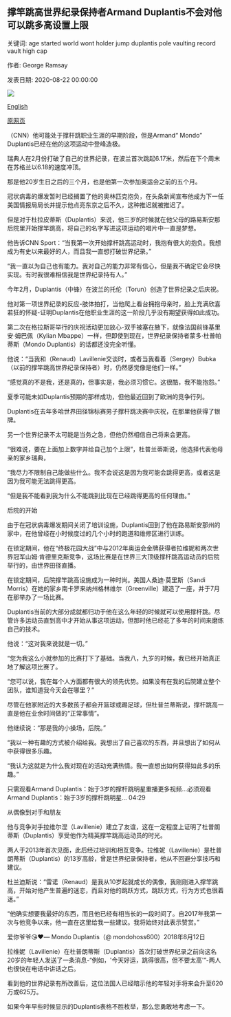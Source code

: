 ## 撑竿跳高世界纪录保持者Armand Duplantis不会对他可以跳多高设置上限

关键词: age started world wont holder jump duplantis pole vaulting record vault high cap

作者: George Ramsay

发表日期: 2020-08-22 00:00:00

![](https://cdn.cnn.com/cnnnext/dam/assets/200812110205-02-armand-duplantis-super-tease.jpg)

[English](Pole%20vault%20world%20record%20holder%20Armand%20Duplantis%20won%27t%20put%20a%20%27cap%27%20on%20how%20high%20he%20can%20jump.md)

[原网页](https://edition.cnn.com/2020/08/22/sport/armand-duplantis-pole-vault-athletics-spt-intl-cmd/index.html)

（CNN）他可能处于撑杆跳职业生涯的早期阶段，但是Armand“ Mondo” Duplantis已经在他的这项运动中登峰造极。

瑞典人在2月份打破了自己的世界纪录，在波兰首次跳起6.17米，然后在下个周末在苏格兰以6.18的速度冲顶。

那是他20岁生日之后的三个月，也是他第一次参加奥运会之前的五个月。

冠状病毒的爆发暂时已经搁置了他的奥林匹克抱负，在头条新闻宣布他成为下一任美国情报局局长并提示他点亮东京之后不久，这种推迟就被推迟了。

但是对于杜拉皮蒂斯（Duplantis）来说，他三岁的时候就在他父母的路易斯安那后院里开始撑竿跳高，将自己的名字写进这项运动的唱片中一直是梦想。

他告诉CNN Sport：“当我第一次开始撑杆跳高运动时，我抱有很大的抱负。我想成为有史以来最好的人，而且我一直想打破世界纪录。”

“我一直以为自己也有能力。我对自己的能力非常有信心，但是我不确定它会尽快实现。有时我很难相信我是世界纪录持有人。”

今年2月，Duplantis（中锋）在波兰的托伦（Torun）创造了世界纪录之后庆祝。

他对第一项世界纪录的反应-肢体拍打，当他爬上看台拥抱母亲时，脸上充满欣喜若狂的怀疑-证明Duplantis在他职业生涯的这一阶段几乎没有期望获得如此成功。

第二次在格拉斯哥举行的庆祝活动更加放心-双手被塞在腋下，就像法国前锋基里安·姆巴佩（Kylian Mbappe）一样，但即使到现在，世界纪录保持者蒙多·杜普帕蒂斯（Mondo Duplantis）的话都还没完全听懂。

他说：“当我和（Renaud）Lavillenie交谈时，或者当我看着（Sergey）Bubka（以前的撑竿跳高世界纪录保持者）时，仍然感觉像是他们一样。”

“感觉真的不是我，还是真的，但事实是，我必须习惯它。这很酷，我不能抱怨。”

夏季可能未如Duplantis预期的那样成功，但他最近回到了欧洲的竞争行列。

Duplantis在去年多哈世界田径锦标赛男子撑杆跳决赛中庆祝，在那里他获得了银牌。

另一个世界纪录不太可能是当务之急，但他仍然相信自己将来会更高。

“很难说，要在上面加上数字并给自己加个上限”，杜普兰蒂斯说，他选择代表他母亲的家乡瑞典，

“我尽力不限制自己能做些什么。我不会说这是因为我可能会跳得更高，或者这是因为我可能无法跳得更高。

“但是我不能看到我为什么不能跳到比现在已经跳得更高的任何理由。”

后院的开始

由于在冠状病毒爆发期间关闭了培训设施，Duplantis回到了他在路易斯安那州的家中，在他曾经在小时候度过的几个小时的跑道和维修区进行训练。

在锁定期间，他在“终极花园大战”中与2012年奥运会金牌获得者拉维妮和两次世界冠军山姆·肯德里克斯竞争，这场比赛是在世界三大顶级撑杆跳高运动员的后院举行的，由世界田径直播。

在锁定期间，后院撑竿跳高设施成为一种时尚。美国人桑迪·莫里斯（Sandi Morris）在她的家乡南卡罗来纳州格林维尔（Greenville）建造了一座，并于7月在那举办了一场比赛。

Duplantis当前的大部分成就都归功于他在这么年轻的时候就可以使用撑杆跳。尽管许多运动员直到高中才开始从事这项运动，但那时他已经花了多年的时间来磨练自己的技术。

他说：“这对我来说就是一切。”

“您为我这么小就参加的比赛打下了基础。当我八，九岁的时候，我已经开始真正地了解这项比赛了。

“您可以说，我在每个人方面都有很大的领先优势。如果没有在我的后院建立整个团队，谁知道我今天会在哪里？”

尽管在他家附近的大多数孩子都会开篮球或踢足球，但杜普兰蒂斯说，撑杆跳高一直是他在业余时间做的“正常事情”。

他继续说：“那是我的小操场，后院。”

“我以一种有趣的方式被介绍给我。我想出了自己喜欢的东西，并且想出了如何从中获得很多乐趣。

“我认为这就是为什么我对现在的活动充满热情。我一直想出如何获得如此多的乐趣。”

只需观看Armand Duplantis：始于3岁的撑杆跳明星重播更多视频...必须观看Armand Duplantis：始于3岁的撑杆跳明星... 04:29

从偶像到对手和朋友

他与竞争对手拉维尔涅（Lavillenie）建立了友谊，这在一定程度上证明了杜普朗蒂斯（Duplantis）享受他作为精英撑竿跳高运动员的时光。

两人于2013年首次见面，此后经过培训和相互竞争。拉维妮（Lavillenie）是杜普朗蒂斯（Duplantis）的13岁高龄，曾是世界纪录保持者，他从不回避分享技巧和建议。

杜兰迪斯说：“雷诺（Renaud）是我从10岁起就成长的偶像，我刚刚进入撑竿跳高，开始对他产生普遍的迷恋，而且对他的跳跃方式，跳跃方式，行为方式也很着迷。”

“他确实想要我最好的东西，而且他已经有相当长的一段时间了。自2017年我第一次与他竞争以来，他一直在这里给我一些建议。我将始终对此表示赞赏。”

爱你爷爷😘❤️— Mondo Duplantis（@ mondohoss600）2018年8月12日

拉维妮（Lavillenie）在杜普朗蒂斯（Duplantis）首次打破世界纪录之前向这名20岁的年轻人发送了一条消息-“例如，'今天好运，跳得很高，但不要太高'”-两人也很快在电话中讲话之后。

看到他的世界纪录有所改善后，这位法国人已经暗示他的年轻对手将来会升至620万或625万。

如果今年早些时候显示的Duplantis表格不胜枚举，那么您勇敢地考虑一下。